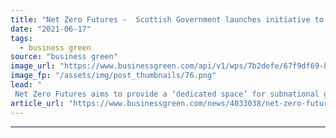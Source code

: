 ```yaml
---
title: "Net Zero Futures -  Scottish Government launches initiative to accelerate regional climate action"
date: "2021-06-17"
tags: 
  - business green
source: "business green"
image_url: "https://www.businessgreen.com/api/v1/wps/7b2defe/67f9df69-b5b4-443a-af7b-24368112fdb8/4/edinburgh-at-dusk-185x114.png"
image_fp: "/assets/img/post_thumbnails/76.png"
lead: "
 Net Zero Futures aims to provide a ‘dedicated space’ for subnational governments to share net zero learnings and hear from scientific experts, according to Climate Group  ..."
article_url: "https://www.businessgreen.com/news/4033038/net-zero-futures-scottish-government-launches-initiative-accelerate-regional-climate-action"
---
```


---
